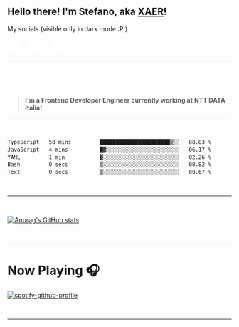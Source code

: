 ##  Hello there! I'm Stefano, aka <a href="https://xaer.dev"  target="_blank">XAER</a>!


My socials (visible only in dark mode :P )

  

<a href="https://xaer.dev"  target="_blank"><img  alt="xaer.dev"  width="28px"  src="https://raw.githubusercontent.com/XAER/static-elements/main/web.svg" /></a>
&nbsp;
&nbsp;
<a href="https://linkedin.com/in/colonnelli-stefano"  target="_blank"><img alt="Stefano Colonnelli | LinkedIn"  width="28px"  src="https://raw.githubusercontent.com/XAER/static-elements/main/linkedin.svg" /></a>
&nbsp;
&nbsp;
<a href="https://dev.to/xaerdev"  target="_blank"><img alt="dev.to xaerdev"  width="32px"  src="https://raw.githubusercontent.com/XAER/static-elements/main/devto.svg" /></a>

  ---
  

<br />
<br />
<br />

  

> **I'm a Frontend Developer Engineer currently working at NTT DATA Italia!**
---
  
  <br />
<!--START_SECTION:waka-->

```txt
TypeScript   58 mins         ██████████████████████▒░░   88.83 %
JavaScript   4 mins          █▓░░░░░░░░░░░░░░░░░░░░░░░   06.17 %
YAML         1 min           ▓░░░░░░░░░░░░░░░░░░░░░░░░   02.26 %
Bash         0 secs          ▒░░░░░░░░░░░░░░░░░░░░░░░░   00.82 %
Text         0 secs          ▒░░░░░░░░░░░░░░░░░░░░░░░░   00.67 %
```

<!--END_SECTION:waka-->

<br />

---

<br />


[![Anurag's GitHub stats](https://github-readme-stats.vercel.app/api?username=XAER)](https://github.com/anuraghazra/github-readme-stats)

<br />


---


#  Now  Playing  🎧

[![spotify-github-profile](https://spotify-github-profile.vercel.app/api/view?uid=11128426607&cover_image=true&theme=compact&show_offline=false&background_color=121212&interchange=false)](https://github.com/kittinan/spotify-github-profile)

<br/>

---
